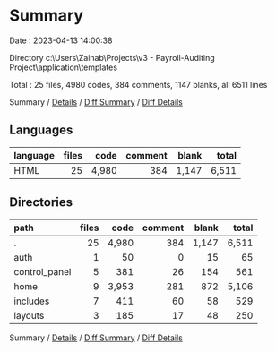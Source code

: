 # Summary

Date : 2023-04-13 14:00:38

Directory c:\\Users\\Zainab\\Projects\\v3 - Payroll-Auditing Project\\application\\templates

Total : 25 files,  4980 codes, 384 comments, 1147 blanks, all 6511 lines

Summary / [Details](details.md) / [Diff Summary](diff.md) / [Diff Details](diff-details.md)

## Languages
| language | files | code | comment | blank | total |
| :--- | ---: | ---: | ---: | ---: | ---: |
| HTML | 25 | 4,980 | 384 | 1,147 | 6,511 |

## Directories
| path | files | code | comment | blank | total |
| :--- | ---: | ---: | ---: | ---: | ---: |
| . | 25 | 4,980 | 384 | 1,147 | 6,511 |
| auth | 1 | 50 | 0 | 15 | 65 |
| control_panel | 5 | 381 | 26 | 154 | 561 |
| home | 9 | 3,953 | 281 | 872 | 5,106 |
| includes | 7 | 411 | 60 | 58 | 529 |
| layouts | 3 | 185 | 17 | 48 | 250 |

Summary / [Details](details.md) / [Diff Summary](diff.md) / [Diff Details](diff-details.md)